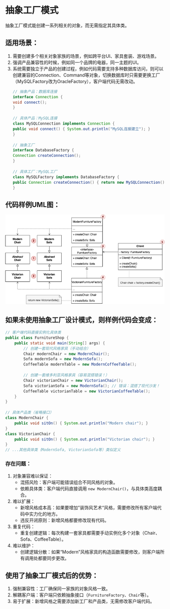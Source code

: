 # 抽象工厂模式
抽象工厂模式能创建一系列相关的对象，而无需指定其具体类。

## 适用场景：
1. 需要创建多个相关对象家族的场景，例如跨平台UI、家具套装、游戏场景。
2. 强调产品兼容性的时候，例如同一个品牌的电器，同一主题的UI。
3. 系统需要独立于产品的创建过程，例如代码需要支持多种数据库访问，则可以创建兼容的Connection、Command等对象，切换数据库时只需要更换工厂（MySQLFactory改为OracleFactory），客户端代码无需改动。
    ```java
    // 抽象产品：数据库连接
    interface Connection {
    void connect();
    }
    
    // 具体产品：MySQL连接
    class MySQLConnection implements Connection {
    public void connect() { System.out.println("MySQL连接建立"); }
    }
    
    // 抽象工厂
    interface DatabaseFactory {
    Connection createConnection();
    }
    
    // 具体工厂：MySQL工厂
    class MySQLFactory implements DatabaseFactory {
    public Connection createConnection() { return new MySQLConnection(); }
    }
    ```

## 代码样例UML图：
<img src="AbstractFactory.png">

## 如果未使用抽象工厂设计模式，则样例代码会变成：
```java
// 客户端代码直接实例化具体类
public class FurnitureShop {
    public static void main(String[] args) {
        // 创建一套现代风格家具（手动组合）
        Chair modernChair = new ModernChair();
        Sofa modernSofa = new ModernSofa();
        CoffeeTable modernTable = new ModernCoffeeTable();

        // 创建一套维多利亚风格家具（容易混搭错误！）
        Chair victorianChair = new VictorianChair();
        Sofa victorianSofa = new ModernSofa(); // 错误：混搭了现代沙发！
        CoffeeTable victorianTable = new VictorianCoffeeTable();
    }
}

// 具体产品类（省略接口）
class ModernChair {
    public void sitOn() { System.out.println("Modern chair"); }
}
class VictorianChair {
    public void sitOn() { System.out.println("Victorian chair"); }
}
// ...其他具体类（ModernSofa, VictorianSofa等）类似定义
```

### 存在问题：
1. 对象兼容难以保证：
    * 混搭风险：客户端可能错误组合不同风格的对象。
    * 依赖具体类：客户端代码直接调用 ```new ModernChair()```，与具体类高度耦合。
2. 难以扩展：
    * 新增风格成本高：如果要增加”装饰风艺术“风格，需要修改所有客户端代码中实力化的地方。
    * 违反开闭原则：新增风格都要修改现有代码。
3. 重复代码：
   * 重复创建逻辑：每次构建一套家具都需要手动实例化多个对象（Chair、Sofa、CoffeeTable）。
4. 难以维护：
   * 创建逻辑分散：如果“Modern”风格家具的构造函数需要修改，则客户端所有调用处都要同步更改。

## 使用了抽象工厂模式后的优势：
1. 强制兼容性：工厂确保同一家族的对象风格一致。
2. 解耦客户端：客户端只依赖抽象接口（```FurnitureFactory```、```Chair```等）。
3. 易于扩展：新增风格之需要添加新工厂和产品类，无需修改客户端代码。